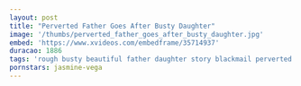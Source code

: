 ```yaml
---
layout: post
title: "Perverted Father Goes After Busty Daughter"
image: '/thumbs/perverted_father_goes_after_busty_daughter.jpg'
embed: 'https://www.xvideos.com/embedframe/35714937'
duracao: 1886
tags: 'rough busty beautiful father daughter story blackmail perverted young-girl old-man'
pornstars: jasmine-vega
---
```

